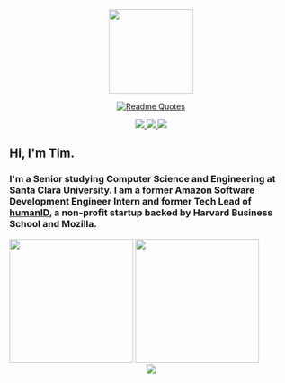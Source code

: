 <div align="center">
  <img src="https://timhradil.com/logo.png" width=150>  
  
  [![Readme Quotes](https://quotes-github-readme.vercel.app/api?type=horizontal&theme=dark&quote=Any%20sufficiently%20advanced%20technology%20is%20indistinguishable%20from%20magic.&author=Arthur%20C.%20Clarke)](https://github.com/piyushsuthar/github-readme-quotes)
  
  <div>
    <a href="https://linkedin.com/in/timhradil">
      <img src="https://img.shields.io/badge/LinkedIn-blue?logo=linkedin&logoColor=white&style=for-the-badge">
    </a>
    <a href="mailto:timhradil@gmail.com">
      <img src="https://img.shields.io/badge/Gmail-D14836?style=for-the-badge&logo=gmail&logoColor=white">
    </a>
    <a href="https://timhradil.com">
      <img src="https://img.shields.io/badge/website-000000?style=for-the-badge&logo=About.me&logoColor=white">
    </a>
  </div>
</div>

## Hi, I'm Tim.
### I'm a Senior studying Computer Science and Engineering at Santa Clara University. I am a former Amazon Software Development Engineer Intern and former Tech Lead of [humanID](https://human-id.org), a non-profit startup backed by Harvard Business School and Mozilla.

<div>  
  <img src="https://github-readme-stats.vercel.app/api/top-langs/?username=timhradil&exclude_repo=College-Map,timhradil,collegeMentalHealthRankings&theme=dark&langs_count=3)](https://github.com/anuraghazra/github-readme-stats" height=220>
  <img src="https://github-readme-stats.vercel.app/api?username=timhradil&theme=dark&count_private=true" height=220>
</div>

<div align="center">
  <img src="https://spotify-github-profile.vercel.app/api/view?uid=275d376lt75w1s61nbe2nri34&cover_image=true&theme=default&show_offline=true&background_color=121212&interchange=true"
</div>

